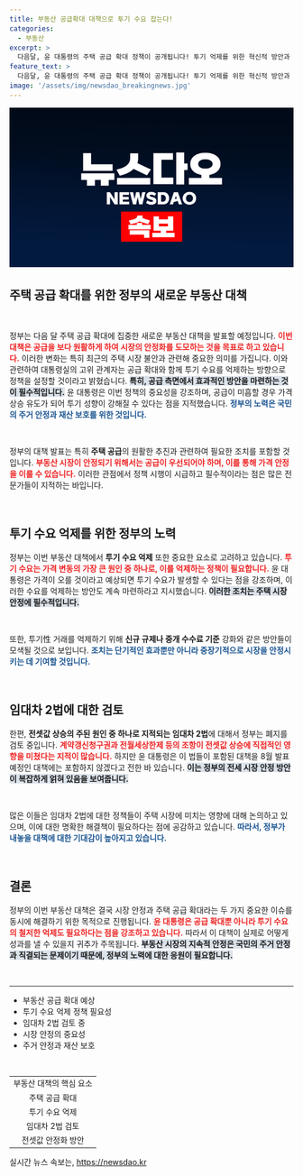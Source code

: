 ```yaml
---
title: 부동산 공급확대 대책으로 투기 수요 잡는다!
categories:
  - 부동산
excerpt: >
  다음달, 윤 대통령의 주택 공급 확대 정책이 공개됩니다! 투기 억제를 위한 혁신적 방안과 함께, 임대차 2법 폐지도 검토 중이라 놀라움이 예상됩니다. 클릭해 자세한 소식 확인하세요!
feature_text: >
  다음달, 윤 대통령의 주택 공급 확대 정책이 공개됩니다! 투기 억제를 위한 혁신적 방안과 함께, 임대차 2법 폐지도 검토 중이라 놀라움이 예상됩니다. 클릭해 자세한 소식 확인하세요!
image: '/assets/img/newsdao_breakingnews.jpg'
---
```


<p><img src="/assets/img/newsdao_breakingnews.jpg" alt="ranknews 속보" /></p>

<h2 data-ke-size="size26">주택 공급 확대를 위한 정부의 새로운 부동산 대책</h2>  

<p data-ke-size="size16">&nbsp;</p>  

<p>정부는 다음 달 주택 공급 확대에 집중한 새로운 부동산 대책을 발표할 예정입니다. <b><span style="color: #ee2323;">이번 대책은 공급을 보다 원활하게 하여 시장의 안정화를 도모하는 것을 목표로 하고 있습니다.</span></b> 이러한 변화는 특히 최근의 주택 시장 불안과 관련해 중요한 의미를 가집니다. 이와 관련하여 대통령실의 고위 관계자는 공급 확대와 함께 투기 수요를 억제하는 방향으로 정책을 설정할 것이라고 밝혔습니다. <b><span style="background-color: #21538527;">특히, 공급 측면에서 효과적인 방안을 마련하는 것이 필수적입니다.</span></b> 윤 대통령은 이번 정책의 중요성을 강조하며, 공급이 미흡할 경우 가격 상승 유도가 되어 투기 성향이 강해질 수 있다는 점을 지적했습니다. <b><span style="color: #1a5490;">정부의 노력은 국민의 주거 안정과 재산 보호를 위한 것입니다.</span></b> </p>

<p data-ke-size="size16">&nbsp;</p>  

<p>정부의 대책 발표는 특히 <b>주택 공급</b>의 원활한 추진과 관련하여 필요한 조치를 포함할 것입니다. <b><span style="color: #ee2323;">부동산 시장이 안정되기 위해서는 공급이 우선되어야 하며, 이를 통해 가격 안정을 이룰 수 있습니다.</span></b> 이러한 관점에서 정책 시행이 시급하고 필수적이라는 점은 많은 전문가들이 지적하는 바입니다. </p>

<p data-ke-size="size16">&nbsp;</p>  

<h2 data-ke-size="size26">투기 수요 억제를 위한 정부의 노력</h2>  

<p>정부는 이번 부동산 대책에서 <b>투기 수요 억제</b> 또한 중요한 요소로 고려하고 있습니다. <b><span style="color: #ee2323;">투기 수요는 가격 변동의 가장 큰 원인 중 하나로, 이를 억제하는 정책이 필요합니다.</span></b> 윤 대통령은 가격이 오를 것이라고 예상되면 투기 수요가 발생할 수 있다는 점을 강조하며, 이러한 수요를 억제하는 방안도 계속 마련하라고 지시했습니다. <b><span style="background-color: #21538527;">이러한 조치는 주택 시장 안정에 필수적입니다.</span></b></p>

<p data-ke-size="size16">&nbsp;</p>  

<p>또한, 투기性 거래를 억제하기 위해 <b>신규 규제나 중개 수수료 기준</b> 강화와 같은 방안들이 모색될 것으로 보입니다. <b><span style="color: #1a5490;">조치는 단기적인 효과뿐만 아니라 중장기적으로 시장을 안정시키는 데 기여할 것입니다.</span></b></p>

<p data-ke-size="size16">&nbsp;</p>  

<h2 data-ke-size="size26">임대차 2법에 대한 검토</h2>  

<p>한편, <b>전셋값 상승의 주된 원인 중 하나로 지적되는 임대차 2법</b>에 대해서 정부는 폐지를 검토 중입니다. <b><span style="color: #ee2323;">계약갱신청구권과 전월세상한제 등의 조항이 전셋값 상승에 직접적인 영향을 미쳤다는 지적이 많습니다.</span></b> 하지만 윤 대통령은 이 법들이 포함된 대책을 8월 발표 예정인 대책에는 포함하지 않겠다고 전한 바 있습니다. <b><span style="background-color: #21538527;">이는 정부의 전세 시장 안정 방안이 복잡하게 얽혀 있음을 보여줍니다.</span></b></p>

<p data-ke-size="size16">&nbsp;</p>  

<p>많은 이들은 임대차 2법에 대한 정책들이 주택 시장에 미치는 영향에 대해 논의하고 있으며, 이에 대한 명확한 해결책이 필요하다는 점에 공감하고 있습니다. <b><span style="color: #1a5490;">따라서, 정부가 내놓을 대책에 대한 기대감이 높아지고 있습니다.</span></b></p>

<p data-ke-size="size16">&nbsp;</p>  

<h2 data-ke-size="size26">결론</h2>  

<p>정부의 이번 부동산 대책은 결국 시장 안정과 주택 공급 확대라는 두 가지 중요한 이슈를 동시에 해결하기 위한 목적으로 진행됩니다. <b><span style="color: #ee2323;">윤 대통령은 공급 확대뿐 아니라 투기 수요의 철저한 억제도 필요하다는 점을 강조하고 있습니다.</span></b> 따라서 이 대책이 실제로 어떻게 성과를 낼 수 있을지 귀추가 주목됩니다. <b><span style="background-color: #21538527;">부동산 시장의 지속적 안정은 국민의 주거 안정과 직결되는 문제이기 때문에, 정부의 노력에 대한 응원이 필요합니다.</span></b> </p>

<p data-ke-size="size16">&nbsp;</p>  

<hr>  

<ul>  
<li>부동산 공급 확대 예상</li>  
<li>투기 수요 억제 정책 필요성</li>  
<li>임대차 2법 검토 중</li>  
<li>시장 안정의 중요성</li>  
<li>주거 안정과 재산 보호</li>  
</ul>  

<p data-ke-size="size16">&nbsp;</p>  

<table style="width: 100%; border-collapse: collapse;">  
<tr>  
<td style="text-align: center; height: 17px;">부동산 대책의 핵심 요소</td>  
</tr>  
<tr>  
<td style="text-align: center; height: 17px;">주택 공급 확대</td>  
</tr>  
<tr>  
<td style="text-align: center; height: 17px;">투기 수요 억제</td>  
</tr>  
<tr>  
<td style="text-align: center; height: 17px;">임대차 2법 검토</td>  
</tr>  
<tr>  
<td style="text-align: center; height: 17px;">전셋값 안정화 방안</td>  
</tr>  
</table>  
실시간 뉴스 속보는, <a href="https://newsdao.kr" rel="dofollow">https://newsdao.kr</a>



